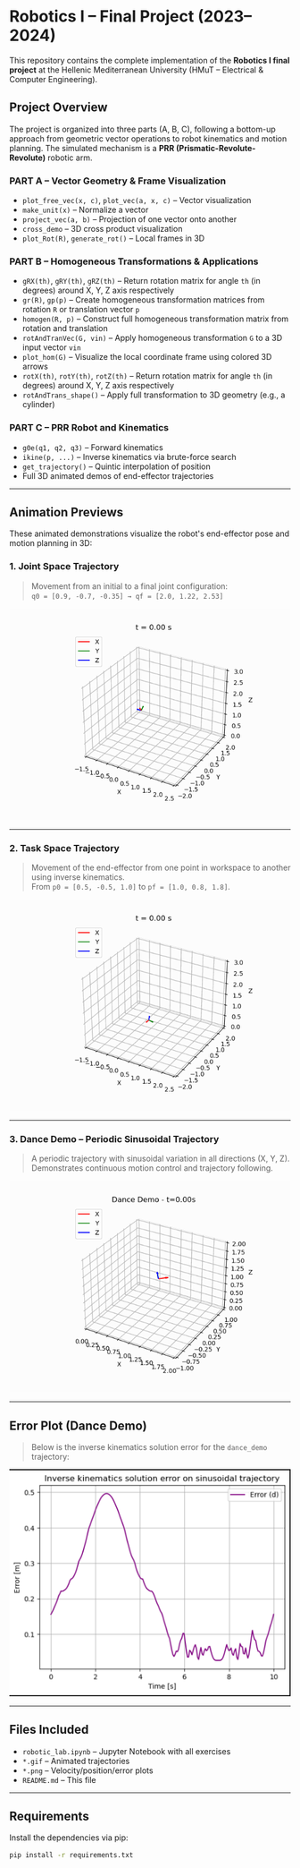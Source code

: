 # Robotics I – Final Project (2023–2024)

This repository contains the complete implementation of the **Robotics I final project** at the Hellenic Mediterranean University (HMuT – Electrical & Computer Engineering).

## Project Overview

The project is organized into three parts (A, B, C), following a bottom-up approach from geometric vector operations to robot kinematics and motion planning. The simulated mechanism is a **PRR (Prismatic-Revolute-Revolute)** robotic arm.

### PART A – Vector Geometry & Frame Visualization

- `plot_free_vec(x, c)`, `plot_vec(a, x, c)` – Vector visualization
- `make_unit(x)` – Normalize a vector
- `project_vec(a, b)` – Projection of one vector onto another
- `cross_demo` – 3D cross product visualization
- `plot_Rot(R)`, `generate_rot()` – Local frames in 3D

###  PART B – Homogeneous Transformations & Applications

- `gRX(th)`, `gRY(th)`, `gRZ(th)` – Return rotation matrix for angle `th` (in degrees) around X, Y, Z axis respectively
- `gr(R)`, `gp(p)` – Create homogeneous transformation matrices from rotation `R` or translation vector `p`
- `homogen(R, p)` – Construct full homogeneous transformation matrix from rotation and translation
- `rotAndTranVec(G, vin)` – Apply homogeneous transformation `G` to a 3D input vector `vin`
- `plot_hom(G)` – Visualize the local coordinate frame using colored 3D arrows
- `rotX(th)`, `rotY(th)`, `rotZ(th)` – Return rotation matrix for angle `th` (in degrees) around X, Y, Z axis respectively
- `rotAndTrans_shape()` – Apply full transformation to 3D geometry (e.g., a cylinder)


### PART C – PRR Robot and Kinematics

- `g0e(q1, q2, q3)` – Forward kinematics
- `ikine(p, ...)` – Inverse kinematics via brute-force search
- `get_trajectory()` – Quintic interpolation of position
- Full 3D animated demos of end-effector trajectories

---

##  Animation Previews

These animated demonstrations visualize the robot's end-effector pose and motion planning in 3D:

### 1. Joint Space Trajectory

> Movement from an initial to a final joint configuration:  
> `q0 = [0.9, -0.7, -0.35] → qf = [2.0, 1.22, 2.53]`

![Joint Space Trajectory](robot_trajectory.gif)

---

### 2. Task Space Trajectory

> Movement of the end-effector from one point in workspace to another using inverse kinematics.  
> From `p0 = [0.5, -0.5, 1.0]` to `pf = [1.0, 0.8, 1.8]`.

![Task Space Trajectory](task_trajectory.gif)

---

### 3. Dance Demo – Periodic Sinusoidal Trajectory

> A periodic trajectory with sinusoidal variation in all directions (X, Y, Z).  
> Demonstrates continuous motion control and trajectory following.

![Dance Demo](dance_demo.gif)

---

## Error Plot (Dance Demo)

> Below is the inverse kinematics solution error for the `dance_demo` trajectory:

![IK Error Plot](ik_error_plot.png)

---

## Files Included

- `robotic_lab.ipynb` – Jupyter Notebook with all exercises
- `*.gif` – Animated trajectories
- `*.png` – Velocity/position/error plots
- `README.md` – This file

---

##  Requirements

Install the dependencies via pip:

```bash
pip install -r requirements.txt

